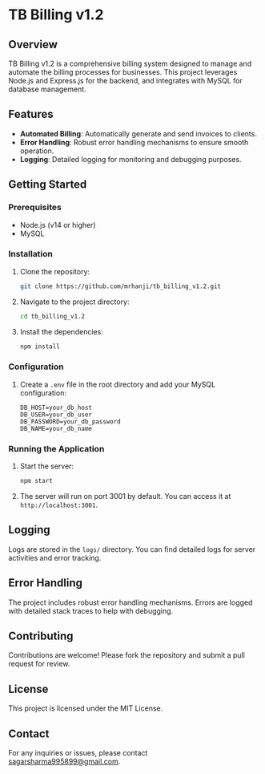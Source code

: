 # TB Billing v1.2

## Overview
TB Billing v1.2 is a comprehensive billing system designed to manage and automate the billing processes for businesses. This project leverages Node.js and Express.js for the backend, and integrates with MySQL for database management.

## Features
- **Automated Billing**: Automatically generate and send invoices to clients.
- **Error Handling**: Robust error handling mechanisms to ensure smooth operation.
- **Logging**: Detailed logging for monitoring and debugging purposes.

## Getting Started

### Prerequisites
- Node.js (v14 or higher)
- MySQL

### Installation
1. Clone the repository:
    ```sh
    git clone https://github.com/mrhanji/tb_billing_v1.2.git
    ```
2. Navigate to the project directory:
    ```sh
    cd tb_billing_v1.2
    ```
3. Install the dependencies:
    ```sh
    npm install
    ```

### Configuration
1. Create a `.env` file in the root directory and add your MySQL configuration:
    ```env
    DB_HOST=your_db_host
    DB_USER=your_db_user
    DB_PASSWORD=your_db_password
    DB_NAME=your_db_name
    ```

### Running the Application
1. Start the server:
    ```sh
    npm start
    ```
2. The server will run on port 3001 by default. You can access it at `http://localhost:3001`.

## Logging
Logs are stored in the `logs/` directory. You can find detailed logs for server activities and error tracking.

## Error Handling
The project includes robust error handling mechanisms. Errors are logged with detailed stack traces to help with debugging.

## Contributing
Contributions are welcome! Please fork the repository and submit a pull request for review.

## License
This project is licensed under the MIT License.

## Contact
For any inquiries or issues, please contact sagarsharma995899@gmail.com.
